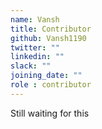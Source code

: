 ```yaml
---
name: Vansh
title: Contributor
github: Vansh1190
twitter: ""
linkedin: ""
slack: ""
joining_date: ""
role : contributor
---
```


Still waiting for this
